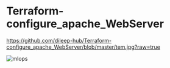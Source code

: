 # Terraform-configure_apache_WebServer

https://github.com/dileep-hub/Terraform-configure_apache_WebServer/blob/master/tem.jpg?raw=true

![mlops](https://miro.medium.com/max/2174/1*DkbNb7ohIQIahvn1dRphDQ.gif)
